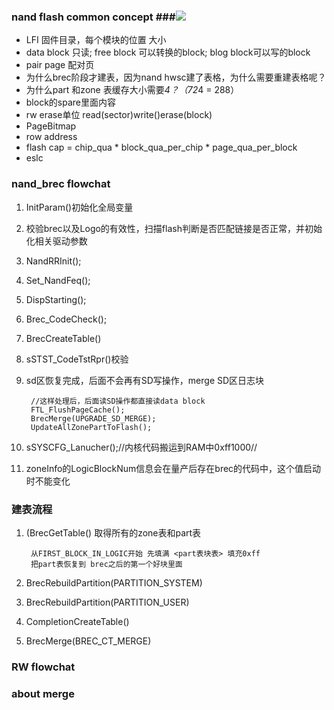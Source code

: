 
### nand flash common concept ###![](http://i.imgur.com/QXJWOXZ.png)
- LFI 固件目录，每个模块的位置 大小
- data block 只读; free block 可以转换的block; blog 
   block可以写的block
- pair page 配对页
- 为什么brec阶段才建表，因为nand hwsc建了表格，为什么需要重建表格呢？
- 为什么part 和zone 表缓存大小需要*4？（72*4 = 288） 
- block的spare里面内容 
- rw erase单位 read(sector)write()erase(block)
- PageBitmap
- row address
- flash cap = chip_qua * block_qua_per_chip * page_qua_per_block
- eslc

### nand_brec flowchat ###
1. InitParam()初始化全局变量
2. 校验brec以及Logo的有效性，扫描flash判断是否匹配链接是否正常，并初始化相关驱动参数
3. NandRRInit();
4. Set_NandFeq();
5. DispStarting();
6. Brec_CodeCheck();
7. BrecCreateTable()
8. sSTST_CodeTstRpr()校验
9. sd区恢复完成，后面不会再有SD写操作，merge SD区日志块

	    //这样处理后，后面读SD操作都直接读data block
	    FTL_FlushPageCache();
	    BrecMerge(UPGRADE_SD_MERGE);
	    UpdateAllZonePartToFlash();	
10. sSYSCFG_Lanucher();//内核代码搬运到RAM中0xff1000//
11. zoneInfo的LogicBlockNum信息会在量产后存在brec的代码中，这个值启动时不能变化
### 建表流程 ###
1. (BrecGetTable() 取得所有的zone表和part表

		从FIRST_BLOCK_IN_LOGIC开始 先填满 <part表块表> 填充0xff
		把part表恢复到 brec之后的第一个好块里面

2. BrecRebuildPartition(PARTITION_SYSTEM)
3. BrecRebuildPartition(PARTITION_USER)
4. CompletionCreateTable()
5. BrecMerge(BREC_CT_MERGE)
### RW flowchat ###
### about merge ###
